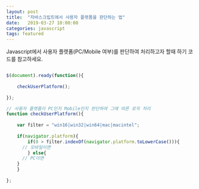 ```yaml
---
layout: post
title:  "자바스크립트에서 사용자 플랫폼을 판단하는 법"
date:   2019-03-27 10:00:00
categories: javascript
tags: featured
---
```


Javascript에서 사용자 플랫폼(PC/Mobile 여부)를 판단하여 처리하고자 할때 하기 코드를 참고하세요.


```javascript

$(document).ready(function(){
	
	checkUserPlatform();
	
});

// 사용자 플랫폼이 PC인지 Mobile인지 판단하여 그에 따른 로직 처리
function checkUserPlatform(){
	
	var filter = "win16|win32|win64|mac|macintel";
	
	if(navigator.platform){
		if(0 > filter.indexOf(navigator.platform.toLowerCase())){
      // 모바일이면
		} else{
      // PC이면
    }
	}
  
};

```
